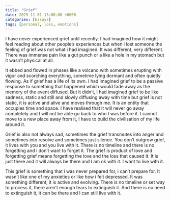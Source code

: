 ```yaml
---
title: "Grief"
date: 2025-11-01 13:00:00 +0000
categories: [Essays]
tags: [personal, loss, emotions]
---
```

I have never experienced grief until recently. I had imagined how it might feel reading about other people’s experiences but when i lost someone the feeling of grief was not what i had imagined. It was different, very different. There was immense pain like a gut punch or a like a hole in my stomach but it wasn’t physical at all.

It ebbed and flowed in phases like a volcano with sometimes erupting with vigor and scorching everything, sometime lying dormant and often quietly flowing. As if grief has a life of its own. I had imagined grief to be a passive response to something that happened which would fade away as the memory of the event diffused. But it didn’t, I had imagined grief to be like sadness, static and still and slowly diffusing away with time but grief is not static, it is active and alive and moves through me. It is an entity that occupies time and space. I have realised that it will never go away completely and I will not be able go back to who I was before it. I cannot move to a new place away from it, I have to build the civilisation of my life around it. 

Grief is also not always sad, sometimes the grief transmutes into anger and sometimes into resolve and sometimes just silence.  You don’t outgrow grief, it lives with you and you live with it. There is no timeline and there is no forgetting and i don’t want to forget it. The grief is product of love and forgetting grief means forgetting the love and the loss that caused it. It is just there and it will always be there and I am ok with it. I want to live with it.

This grief is something that i was never prepared for, i can’t prepare for. It wasn’t like one of my anxieties or like how i felt depressed. It was something different, it is active and evolving. There is no timeline or set way to process it, there aren’t enough tears to extinguish it. And there is no need to extinguish it, it can be there and I can still live with it. 
